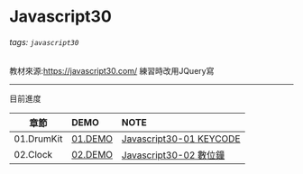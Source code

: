 # Javascript30
###### tags: `javascript30`
教材來源:https://javascript30.com/
練習時改用JQuery寫



---

目前進度


| 章節       | DEMO               |    NOTE           |
| ----------|:-----------|:--------------------------|
|01.DrumKit | [01.DEMO]  | [Javascript30-01 KEYCODE] |
|02.Clock   | [02.DEMO]  | [Javascript30-02 數位鐘]   |


[01.DEMO]: https://jiangreira.github.io/Javascript30/01.DrumKit/index.html
[Javascript30-01 KEYCODE]:https://hackmd.io/@jiangreira/SJBMfNKm8
[02.DEMO]: https://jiangreira.github.io/Javascript30/02.Clock/index.html
[Javascript30-02 數位鐘]:https://hackmd.io/@jiangreira/BJe43Nqm8
[03.DEMO]: 
[04.DEMO]: 
[05.DEMO]: 
[06.DEMO]: 
[07.DEMO]: 
[08.DEMO]: 
[09.DEMO]: 
[10.DEMO]: 
[11.DEMO]: 
[12.DEMO]: 
[13.DEMO]: 
[14.DEMO]: 